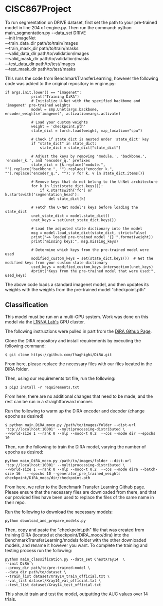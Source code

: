 # CISC867Project

To run segmentation on DRIVE dataset, first set the path to your pre-trained model in line 204 of engine.py. Then run the command:
python main_segmentation.py --data_set DRIVE  \
--init ImageNet \
--train_data_dir path/to/train/images \
--train_mask_dir path/to/train/masks \
--valid_data_dir path/to/validation/images \
--valid_mask_dir path/to/validation/masks \
--test_data_dir path/to/test/images \
--test_mask_dir path/to/test/masks


This runs the code from BenchmarkTransferLearning, however the following code was added to the original repository in engine.py:
```
if args.init.lower() == "imagenet":
            print("Training DiRA")
            # Initialize U-Net with the specified backbone and 'imagenet' pre-trained weights
            model = smp.Unet(args.backbone, encoder_weights='imagenet', activation=args.activate)

            # Load your custom weights
            weight = 'checkpoint.pth'
            state_dict = torch.load(weight, map_location="cpu")

            # Check if state dict is nested under 'state_dict' key
            if "state_dict" in state_dict:
                state_dict = state_dict["state_dict"]

            # Adjust the keys by removing 'module.', 'backbone.', 'encoder_k.', and 'encoder_q.' prefixes
            state_dict = {k.replace("module.", "").replace("backbone.", "").replace("encoder_k.", "").replace("encoder_q.", ""): v for k, v in state_dict.items()}

            # Remove keys that do not belong to the U-Net architecture
            for k in list(state_dict.keys()):
                if k.startswith('fc') or k.startswith('segmentation_head'):
                    del state_dict[k]

            # Fetch the U-Net model's keys before loading the state_dict
            unet_state_dict = model.state_dict()
            unet_keys = set(unet_state_dict.keys())

            # Load the adjusted state dictionary into the model
            msg = model.load_state_dict(state_dict, strict=False)
            print("=> loaded pre-trained model '{}'".format(weight))
            print("missing keys:", msg.missing_keys)

            # Determine which keys from the pre-trained model were used
            modified_custom_keys = set(state_dict.keys())  # Get the modified keys from your custom state dictionary
            used_keys = modified_custom_keys.intersection(unet_keys)
            #print("Keys from the pre-trained model that were used:", used_keys)
```
The above code loads a standard imagenet model, and then updates its weights with the weights from the pre-trained model "checkpoint.pth"

## Classification

This model must be run on a multi-GPU system. Work was done on this model via the [L1NNA Lab's](https://l1nna.com/) GPU cluster.

The following instructions were pulled in part from the [DiRA Github Page](https://github.com/fhaghighi/DiRA).

Clone the DiRA repository and install requirements by executing the following command:

```
$ git clone https://github.com/fhaghighi/DiRA.git
```

From here, please replace the necessary files with our files located in the DiRA folder.

Then, using our requirements.txt file, run the following:

```
$ pip3 install -r requirements.txt
```
From here, there are no additional changes that need to be made, and the rest can be run in a straightforward manner.

Run the following to warm up the DiRA encoder and decoder (change epochs as desired)

```
$ python main_DiRA_moco.py /path/to/images/folder --dist-url 'tcp://localhost:10001' --multiprocessing-distributed \
--world-size 1 --rank 0 --mlp --moco-t 0.2  --cos --mode dir --epochs 10
```

Then, run the following to train the DiRA model, varying the number of epochs as desired:

```
python main_DiRA_moco.py /path/to/images/folder --dist-url 'tcp://localhost:10001' --multiprocessing-distributed \
--world-size 1 --rank 0 --mlp --moco-t 0.2  --cos --mode dira --batch-size 16   --epochs 10 --generator_pre_trained_weights checkpoint/DiRA_moco/dir/checkpoint.pth 
```

From here, we refer to the [Benchmark Transfer Learning Github page](https://github.com/MR-HosseinzadehTaher/BenchmarkTransferLearning). Please ensure that the necessary files are downloaded from there, and that our provided files have been used to replace the files of the same name in their repo.

Run the following to download the necessary models:

```
python download_and_prepare_models.py
```

Then, copy and paste the "checkpoint.pth" file that was created from training DiRA (located at checkpoint/DiRA_moco/dira) into the BenchmarkTransferLearning/models folder with the other downloaded models, and rename it however you want. To complete the training and testing process run the following:

```
python main_classification.py --data_set ChestXray14  \
--init DiRA \
--proxy_dir path/to/pre-trained-model \
--data_dir path/to/dataset \
--train_list dataset/Xray14_train_official.txt \
--val_list dataset/Xray14_val_official.txt \
--test_list dataset/Xray14_test_official.txt 
```

This should train and test the model, outputting the AUC values over 14 trials.
